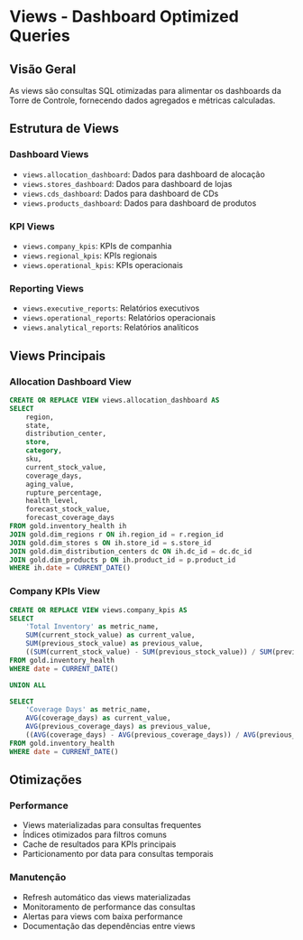 # Views - Dashboard Optimized Queries

## Visão Geral

As views são consultas SQL otimizadas para alimentar os dashboards da Torre de Controle, fornecendo dados agregados e métricas calculadas.

## Estrutura de Views

### Dashboard Views
- `views.allocation_dashboard`: Dados para dashboard de alocação
- `views.stores_dashboard`: Dados para dashboard de lojas
- `views.cds_dashboard`: Dados para dashboard de CDs
- `views.products_dashboard`: Dados para dashboard de produtos

### KPI Views
- `views.company_kpis`: KPIs de companhia
- `views.regional_kpis`: KPIs regionais
- `views.operational_kpis`: KPIs operacionais

### Reporting Views
- `views.executive_reports`: Relatórios executivos
- `views.operational_reports`: Relatórios operacionais
- `views.analytical_reports`: Relatórios analíticos

## Views Principais

### Allocation Dashboard View
```sql
CREATE OR REPLACE VIEW views.allocation_dashboard AS
SELECT 
    region,
    state,
    distribution_center,
    store,
    category,
    sku,
    current_stock_value,
    coverage_days,
    aging_value,
    rupture_percentage,
    health_level,
    forecast_stock_value,
    forecast_coverage_days
FROM gold.inventory_health ih
JOIN gold.dim_regions r ON ih.region_id = r.region_id
JOIN gold.dim_stores s ON ih.store_id = s.store_id
JOIN gold.dim_distribution_centers dc ON ih.dc_id = dc.dc_id
JOIN gold.dim_products p ON ih.product_id = p.product_id
WHERE ih.date = CURRENT_DATE()
```

### Company KPIs View
```sql
CREATE OR REPLACE VIEW views.company_kpis AS
SELECT 
    'Total Inventory' as metric_name,
    SUM(current_stock_value) as current_value,
    SUM(previous_stock_value) as previous_value,
    ((SUM(current_stock_value) - SUM(previous_stock_value)) / SUM(previous_stock_value)) * 100 as change_percentage
FROM gold.inventory_health
WHERE date = CURRENT_DATE()

UNION ALL

SELECT 
    'Coverage Days' as metric_name,
    AVG(coverage_days) as current_value,
    AVG(previous_coverage_days) as previous_value,
    ((AVG(coverage_days) - AVG(previous_coverage_days)) / AVG(previous_coverage_days)) * 100 as change_percentage
FROM gold.inventory_health
WHERE date = CURRENT_DATE()
```

## Otimizações

### Performance
- Views materializadas para consultas frequentes
- Índices otimizados para filtros comuns
- Cache de resultados para KPIs principais
- Particionamento por data para consultas temporais

### Manutenção
- Refresh automático das views materializadas
- Monitoramento de performance das consultas
- Alertas para views com baixa performance
- Documentação das dependências entre views

